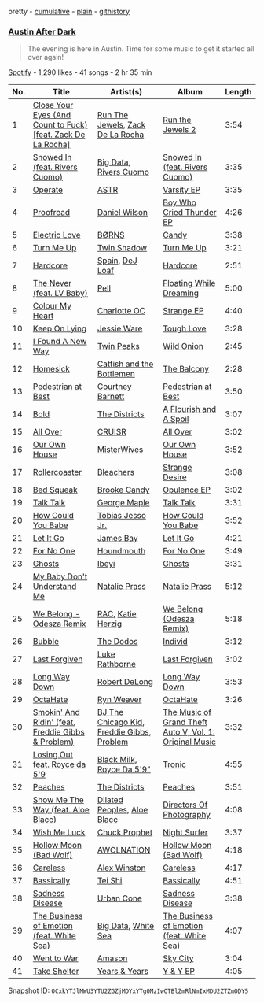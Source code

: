 pretty - [cumulative](/playlists/cumulative/50l7KMPuO1jMnpofYHCwV1.md) - [plain](/playlists/plain/50l7KMPuO1jMnpofYHCwV1) - [githistory](https://github.githistory.xyz/mackorone/spotify-playlist-archive/blob/main/playlists/plain/50l7KMPuO1jMnpofYHCwV1)

### [Austin After Dark](https://open.spotify.com/playlist/50l7KMPuO1jMnpofYHCwV1)

> The evening is here in Austin\. Time for some music to get it started all over again!

[Spotify](https://open.spotify.com/user/spotify) - 1,290 likes - 41 songs - 2 hr 35 min

| No. | Title | Artist(s) | Album | Length |
|---|---|---|---|---|
| 1 | [Close Your Eyes \(And Count to Fuck\) \[feat\. Zack De La Rocha\]](https://open.spotify.com/track/76QLGx0NleOYqkDtL7HKIA) | [Run The Jewels](https://open.spotify.com/artist/4RnBFZRiMLRyZy0AzzTg2C), [Zack De La Rocha](https://open.spotify.com/artist/1jKpNUjiz4KXgaAZD5FI9S) | [Run the Jewels 2](https://open.spotify.com/album/2lPYlP4eumsjz6LBG8GCbG) | 3:54 |
| 2 | [Snowed In \(feat\. Rivers Cuomo\)](https://open.spotify.com/track/2Eo5lFZ5QKA6VW6R6HVhfh) | [Big Data](https://open.spotify.com/artist/4S1nvNHWiZLP4rzwmULmUa), [Rivers Cuomo](https://open.spotify.com/artist/4LAz9VRX8Nat9kvIzgkg2v) | [Snowed In \(feat\. Rivers Cuomo\)](https://open.spotify.com/album/1KR3tgq8xAB65DegIMoPZI) | 3:35 |
| 3 | [Operate](https://open.spotify.com/track/3XvIkeomrbYnwIzLUFiYHG) | [ASTR](https://open.spotify.com/artist/3GJhraAgCA8s8XHENnDsXq) | [Varsity EP](https://open.spotify.com/album/0eV5T8tGorjEDamtIHgJCK) | 3:35 |
| 4 | [Proofread](https://open.spotify.com/track/68XR81vAdqzPZSk5k40Zd6) | [Daniel Wilson](https://open.spotify.com/artist/44eNlYXYkIGob3NU82tgLq) | [Boy Who Cried Thunder EP](https://open.spotify.com/album/3hpjE6HYUA3FW5M1ZW6Da8) | 4:26 |
| 5 | [Electric Love](https://open.spotify.com/track/0zulYs8vHhhN0hl8wvYgdv) | [BØRNS](https://open.spotify.com/artist/1KP6TWI40m7p3QBTU6u2xo) | [Candy](https://open.spotify.com/album/3QykM79uWpxMEc3e29D711) | 3:38 |
| 6 | [Turn Me Up](https://open.spotify.com/track/7hBkrgTX9iDsSOZqTPNo68) | [Twin Shadow](https://open.spotify.com/artist/6fLrPFLWLSCrp7gcTZXcKb) | [Turn Me Up](https://open.spotify.com/album/76RKMYtvnNrj44qt97svXp) | 3:21 |
| 7 | [Hardcore](https://open.spotify.com/track/0f8a6FAGGzRa4ZYqk1C1iK) | [Spain](https://open.spotify.com/artist/5CuvtsnyHM7zDKpk63QfTV), [DeJ Loaf](https://open.spotify.com/artist/7kFfY4UjNdNyaeUgLIEbIF) | [Hardcore](https://open.spotify.com/album/62Uc5A3TuHYhvIyyRldtoW) | 2:51 |
| 8 | [The Never \(feat\. LV Baby\)](https://open.spotify.com/track/1klDxguZO5yyksZzmdCDK7) | [Pell](https://open.spotify.com/artist/2O2dI9lY9PnWtAa4OlrgMi) | [Floating While Dreaming](https://open.spotify.com/album/7kfkff7LxoI2UhtDX93YKT) | 5:00 |
| 9 | [Colour My Heart](https://open.spotify.com/track/5powNSLoJPGUE8LWJHTLGy) | [Charlotte OC](https://open.spotify.com/artist/7ySHyUSqpKzGnDqOxLiCFH) | [Strange EP](https://open.spotify.com/album/5OOnz2mXj7Gb8FPGpeEc2b) | 4:40 |
| 10 | [Keep On Lying](https://open.spotify.com/track/5CftrWPkW0duKXnfkyWl3h) | [Jessie Ware](https://open.spotify.com/artist/5Mq7iqCWBzofK39FBqblNc) | [Tough Love](https://open.spotify.com/album/0AQPyk27yOeG8L4KmtJ1xP) | 3:28 |
| 11 | [I Found A New Way](https://open.spotify.com/track/2R6UVm4atvH9jV9BNOeTr4) | [Twin Peaks](https://open.spotify.com/artist/1xD85sp0kecIVuMwUHShxs) | [Wild Onion](https://open.spotify.com/album/1giZtAoxpO0kEFHhhXADXh) | 2:45 |
| 12 | [Homesick](https://open.spotify.com/track/0ibnYgfeSoOq98AxPY1Y3t) | [Catfish and the Bottlemen](https://open.spotify.com/artist/2xaAOVImG2O6lURwqperlD) | [The Balcony](https://open.spotify.com/album/2RySzAMRGrSnXYDf1lY5Ay) | 2:28 |
| 13 | [Pedestrian at Best](https://open.spotify.com/track/7kGXaFUi09CYndPllORUXb) | [Courtney Barnett](https://open.spotify.com/artist/4OOlG5eBXSkSAAEeKjJb5Y) | [Pedestrian at Best](https://open.spotify.com/album/3fQ3BtKOXpLCPT41s9Pvd3) | 3:50 |
| 14 | [Bold](https://open.spotify.com/track/2bGXOLA36nc9V9hKOQkIdg) | [The Districts](https://open.spotify.com/artist/3HZgaiR960RFqx9d4LPraD) | [A Flourish and A Spoil](https://open.spotify.com/album/2NKtrrrgN4cV9hDntaLb0u) | 3:07 |
| 15 | [All Over](https://open.spotify.com/track/2sw0WCGMT1UtIwF9UHtkAT) | [CRUISR](https://open.spotify.com/artist/1jNnM5dm7dzt16IocWCvJc) | [All Over](https://open.spotify.com/album/4fQnI74EUHDBM9Mmww9eCo) | 3:02 |
| 16 | [Our Own House](https://open.spotify.com/track/5ufmXqULgMsDIDSkSaXw1E) | [MisterWives](https://open.spotify.com/artist/5ivCbtrcD5N4rD337xIb2z) | [Our Own House](https://open.spotify.com/album/09bl34G5cWe3hlKND6PNt2) | 3:52 |
| 17 | [Rollercoaster](https://open.spotify.com/track/5L95vS64rG1YMIFm1hLjyZ) | [Bleachers](https://open.spotify.com/artist/2eam0iDomRHGBypaDQLwWI) | [Strange Desire](https://open.spotify.com/album/0cnNCK2xpudXjB8pzsrYy9) | 3:08 |
| 18 | [Bed Squeak](https://open.spotify.com/track/0f7IIkurR8CUhdp8LKbmjK) | [Brooke Candy](https://open.spotify.com/artist/3amwMyDd1uxTBoUZlazZ9m) | [Opulence EP](https://open.spotify.com/album/15KPwLkZDUQAhBGJdCxowa) | 3:02 |
| 19 | [Talk Talk](https://open.spotify.com/track/4ZGsMBaDb4RG2VKrsRDZu0) | [George Maple](https://open.spotify.com/artist/19m3oZKjGSLzVW0OGIAcNg) | [Talk Talk](https://open.spotify.com/album/2eKAy21bn6VJbw0amsJRgS) | 3:31 |
| 20 | [How Could You Babe](https://open.spotify.com/track/3UQM3V4mjS1DuAqucivt1Q) | [Tobias Jesso Jr.](https://open.spotify.com/artist/3RosuARXNIOfNYoJXR7fzA) | [How Could You Babe](https://open.spotify.com/album/366pymIt28pfphDRjYM0BL) | 3:52 |
| 21 | [Let It Go](https://open.spotify.com/track/2ggSyGB5HnVvGDGofu3ITZ) | [James Bay](https://open.spotify.com/artist/4EzkuveR9pLvDVFNx6foYD) | [Let It Go](https://open.spotify.com/album/5jnPO2IuTJbZqdFXZgxgn1) | 4:21 |
| 22 | [For No One](https://open.spotify.com/track/10tLmQStU0VkeZawCBohkO) | [Houndmouth](https://open.spotify.com/artist/7EGwUS3c5dXduO4sMyLWC5) | [For No One](https://open.spotify.com/album/0zAljNFRfXkJAz4OEGWKOz) | 3:49 |
| 23 | [Ghosts](https://open.spotify.com/track/2bqx1nbXAI6ciOxzl2JbVC) | [Ibeyi](https://open.spotify.com/artist/5Q8NEHGX70m1kkojbtm8wa) | [Ghosts](https://open.spotify.com/album/0xkbqzDDv6dtXVxOrQQtpM) | 3:31 |
| 24 | [My Baby Don't Understand Me](https://open.spotify.com/track/1mwwueuXt5NPPtnJyswwA9) | [Natalie Prass](https://open.spotify.com/artist/0EmUT6i9rTu9ZHy1Tl1iuX) | [Natalie Prass](https://open.spotify.com/album/21zH1ohnZ6T0g95ZnUTwBM) | 5:12 |
| 25 | [We Belong \- Odesza Remix](https://open.spotify.com/track/4tO93FtEpqdVA0b9RXK4xI) | [RAC](https://open.spotify.com/artist/4AGwPDdh1y8hochNzHy5HC), [Katie Herzig](https://open.spotify.com/artist/5jbP6txZCMe5l7QLZ1pmJ3) | [We Belong \(Odesza Remix\)](https://open.spotify.com/album/4CXye0cetb3quBfN2PE5nb) | 5:18 |
| 26 | [Bubble](https://open.spotify.com/track/5PHN3ofpn15LH02mhGOyLQ) | [The Dodos](https://open.spotify.com/artist/10tysauSA5JATqniBDu2Ed) | [Individ](https://open.spotify.com/album/1zs46bnGghl56axQyGHMRS) | 3:12 |
| 27 | [Last Forgiven](https://open.spotify.com/track/5qrcvTNkPrEpJuAslImtE6) | [Luke Rathborne](https://open.spotify.com/artist/0XfDKxRuVIlgnFx0GHj4h6) | [Last Forgiven](https://open.spotify.com/album/6Fvn35k1B8U2UG0VAqT7dM) | 3:02 |
| 28 | [Long Way Down](https://open.spotify.com/track/3rDDKOZbYKC80OWo5XTn7B) | [Robert DeLong](https://open.spotify.com/artist/42crL07E4WPfVovyUtMpvC) | [Long Way Down](https://open.spotify.com/album/2rFH6metCvPBHy15m81oCs) | 3:53 |
| 29 | [OctaHate](https://open.spotify.com/track/16tlhh3jNraThY2kgBlG4X) | [Ryn Weaver](https://open.spotify.com/artist/2MuFzH1J5I6gGFYo2qhZmX) | [OctaHate](https://open.spotify.com/album/3oawVsL2qOywMCoQaWBB0r) | 3:26 |
| 30 | [Smokin' And Ridin' \(feat\. Freddie Gibbs & Problem\)](https://open.spotify.com/track/5P4KMR8aiKtz2WFxNVYChF) | [BJ The Chicago Kid](https://open.spotify.com/artist/07d5etnpjriczFBB8pxmRe), [Freddie Gibbs](https://open.spotify.com/artist/0Y4inQK6OespitzD6ijMwb), [Problem](https://open.spotify.com/artist/0399oiMcmbOzzsYQDNYqxn) | [The Music of Grand Theft Auto V, Vol\. 1: Original Music](https://open.spotify.com/album/63fPXLpTxvDR7LgSOZIaly) | 3:32 |
| 31 | [Losing Out feat\. Royce da 5'9](https://open.spotify.com/track/5kCAHEDCel0jVMsWcjMHMV) | [Black Milk](https://open.spotify.com/artist/77zgRkcehIGCAtROXkXkb3), [Royce Da 5'9"](https://open.spotify.com/artist/6DVipHzYsPlIoA0DW8Gmns) | [Tronic](https://open.spotify.com/album/1GJ74fwsrWM7dkFzqybwKW) | 4:55 |
| 32 | [Peaches](https://open.spotify.com/track/36VnPqro0ZAc39UcJQkDBs) | [The Districts](https://open.spotify.com/artist/3HZgaiR960RFqx9d4LPraD) | [Peaches](https://open.spotify.com/album/4sD726V8GeMGcP0vBnpe5n) | 3:51 |
| 33 | [Show Me The Way \(feat\. Aloe Blacc\)](https://open.spotify.com/track/7IxvSBYTiSARQsKBvgwZPo) | [Dilated Peoples](https://open.spotify.com/artist/56OMwqr8qaLIRH4ZrvvdXq), [Aloe Blacc](https://open.spotify.com/artist/0id62QV2SZZfvBn9xpmuCl) | [Directors Of Photography](https://open.spotify.com/album/6JwGOBl5Wdw4fkdjOqYxE1) | 4:08 |
| 34 | [Wish Me Luck](https://open.spotify.com/track/7z3mChqmE7mVON3JPAI5oo) | [Chuck Prophet](https://open.spotify.com/artist/3vidJsiALgVC5ZuweJgeDT) | [Night Surfer](https://open.spotify.com/album/6sHcPAdczA2XTY3w1MMN6J) | 3:37 |
| 35 | [Hollow Moon \(Bad Wolf\)](https://open.spotify.com/track/29NdNrQxzMkOyqV8WFYQ0X) | [AWOLNATION](https://open.spotify.com/artist/4njdEjTnLfcGImKZu1iSrz) | [Hollow Moon \(Bad Wolf\)](https://open.spotify.com/album/7BvYSeA674R8jER4TP35Us) | 4:18 |
| 36 | [Careless](https://open.spotify.com/track/4LSHMt2QBv0gX9u6amnYjT) | [Alex Winston](https://open.spotify.com/artist/3REwdws53wUuid8AatTTMh) | [Careless](https://open.spotify.com/album/1WtNW3DbEnINTUYbvZYAEh) | 4:17 |
| 37 | [Bassically](https://open.spotify.com/track/6Nt2Su1bBdVcmxSDQO9peo) | [Tei Shi](https://open.spotify.com/artist/1xcMOgFUM1IYZE22YjCvsL) | [Bassically](https://open.spotify.com/album/7nuvtPnpGskoyjeoermMpO) | 4:51 |
| 38 | [Sadness Disease](https://open.spotify.com/track/6IyVOPrUP55d58cnPgUdxT) | [Urban Cone](https://open.spotify.com/artist/3WOOglGBDGvr6c2WBeMAWn) | [Sadness Disease](https://open.spotify.com/album/0mvpvRS09Fge90KMdhiq8H) | 3:38 |
| 39 | [The Business of Emotion \(feat\. White Sea\)](https://open.spotify.com/track/28tHctD3gWIIkfIhzb1a9d) | [Big Data](https://open.spotify.com/artist/4S1nvNHWiZLP4rzwmULmUa), [White Sea](https://open.spotify.com/artist/5WzsdqnI9jOwLrW9YuXI4t) | [The Business of Emotion \(feat\. White Sea\)](https://open.spotify.com/album/63juWb0wB4OBuAzuAdGpXf) | 4:07 |
| 40 | [Went to War](https://open.spotify.com/track/3q6gvYPqqVa1RNE4D1qun0) | [Amason](https://open.spotify.com/artist/4cJKxS7uOPhwb5UQ70sYpN) | [Sky City](https://open.spotify.com/album/55qnUk23XpTaogj2yckP82) | 3:04 |
| 41 | [Take Shelter](https://open.spotify.com/track/0VGs87BBbiMQrDOBVtF6Dx) | [Years & Years](https://open.spotify.com/artist/5vBSrE1xujD2FXYRarbAXc) | [Y & Y EP](https://open.spotify.com/album/55Wi5YT9n28ZPyXbaPQPGq) | 4:05 |

Snapshot ID: `OCxkYTJlMWU3YTU2ZGZjMDYxYTg0MzIwOTBlZmRlNmIxMDU2ZTZmODY5`